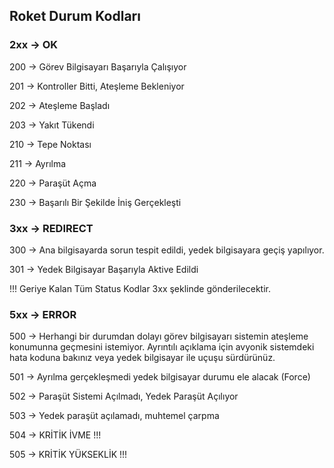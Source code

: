 ## Roket Durum Kodları
### 2xx -> OK
200 -> Görev Bilgisayarı Başarıyla Çalışıyor

201 -> Kontroller Bitti, Ateşleme Bekleniyor

202 -> Ateşleme Başladı

203 -> Yakıt Tükendi	

210 -> Tepe Noktası

211 -> Ayrılma

220 -> Paraşüt Açma

230 -> Başarılı Bir Şekilde İniş Gerçekleşti

### 3xx -> REDIRECT
300 -> Ana bilgisayarda sorun tespit edildi, yedek bilgisayara geçiş yapılıyor.

301 -> Yedek Bilgisayar Başarıyla Aktive Edildi

!!! Geriye Kalan Tüm Status Kodlar  3xx şeklinde gönderilecektir. 	

### 5xx -> ERROR
500 -> Herhangi bir durumdan dolayı görev bilgisayarı sistemin ateşleme konumunna geçmesini istemiyor. Ayrıntılı açıklama için avyonik sistemdeki hata koduna bakınız veya yedek bilgisayar ile uçuşu sürdürünüz.

501 -> Ayrılma gerçekleşmedi yedek bilgisayar durumu ele alacak (Force)

502 -> Paraşüt Sistemi Açılmadı, Yedek Paraşüt Açılıyor

503  -> Yedek paraşüt açılamadı, muhtemel çarpma

504 -> KRİTİK İVME !!!

505 -> KRİTİK YÜKSEKLİK !!!
